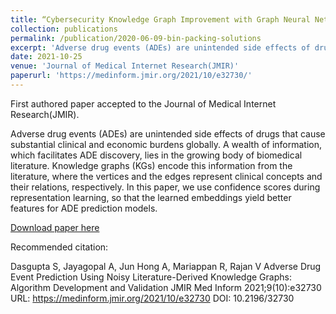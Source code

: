 ```yaml
---
title: “Cybersecurity Knowledge Graph Improvement with Graph Neural Networks”
collection: publications
permalink: /publication/2020-06-09-bin-packing-solutions
excerpt: 'Adverse drug events (ADEs) are unintended side effects of drugs that cause substantial clinical and economic burdens globally. A wealth of information, which facilitates ADE discovery, lies in the growing body of biomedical literature. Knowledge graphs (KGs) encode this information from the literature, where the vertices and the edges represent clinical concepts and their relations, respectively. In this paper, we use confidence scores during representation learning, so that the learned embeddings yield better features for ADE prediction models. '
date: 2021-10-25
venue: 'Journal of Medical Internet Research(JMIR)'
paperurl: 'https://medinform.jmir.org/2021/10/e32730/'
---
```

First authored paper accepted to the Journal of Medical Internet Research(JMIR).

Adverse drug events (ADEs) are unintended side effects of drugs that cause substantial clinical and economic burdens globally. A wealth of information, which facilitates ADE discovery, lies in the growing body of biomedical literature. Knowledge graphs (KGs) encode this information from the literature, where the vertices and the edges represent clinical concepts and their relations, respectively. In this paper, we use confidence scores during representation learning, so that the learned embeddings yield better features for ADE prediction models.

[Download paper here](https://medinform.jmir.org/2021/10/e32730/PDF)

Recommended citation:

Dasgupta S, Jayagopal A, Jun Hong A, Mariappan R, Rajan V
Adverse Drug Event Prediction Using Noisy Literature-Derived Knowledge Graphs: Algorithm Development and Validation
JMIR Med Inform 2021;9(10):e32730
URL: https://medinform.jmir.org/2021/10/e32730
DOI: 10.2196/32730
